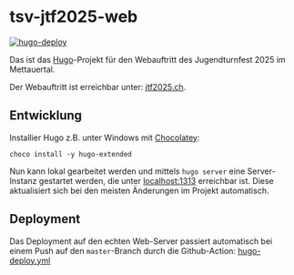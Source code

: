 tsv-jtf2025-web
===============

[![hugo-deploy](https://github.com/langchr86/tsv-jtf2025-web/actions/workflows/hugo-deploy.yml/badge.svg)](https://github.com/langchr86/tsv-jtf2025-web/actions/workflows/hugo-deploy.yml)

Das ist das [Hugo](https://gohugo.io)-Projekt für den Webauftritt des Jugendturnfest 2025 im Mettauertal.

Der Webauftritt ist erreichbar unter: [jtf2025.ch](https://jtf2025.ch).


Entwicklung
-----------

Installier Hugo z.B. unter Windows mit [Chocolatey](https://chocolatey.org/):

~~~~~~
choco install -y hugo-extended
~~~~~~

Nun kann lokal gearbeitet werden und mittels `hugo server` eine Server-Instanz gestartet werden,
die unter [localhost:1313](http://localhost:1313) erreichbar ist.
Diese aktualisiert sich bei den meisten Änderungen im Projekt automatisch.


Deployment
----------

Das Deployment auf den echten Web-Server passiert automatisch bei einem Push auf den `master`-Branch
durch die Github-Action: [hugo-deploy.yml](.github/workflows/hugo-deploy.yml)
